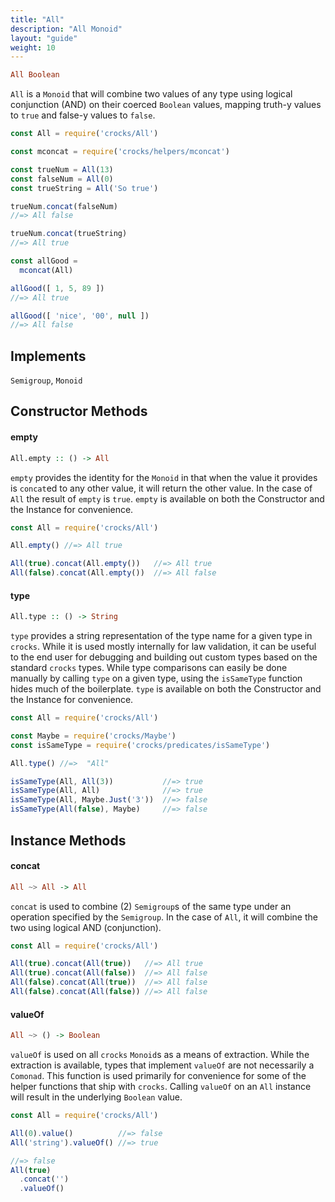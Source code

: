 ```yaml
---
title: "All"
description: "All Monoid"
layout: "guide"
weight: 10
---
```


```haskell
All Boolean
```

`All` is a `Monoid` that will combine two values of any type using logical
conjunction (AND) on their coerced `Boolean` values, mapping truth-y values to
`true` and false-y values to `false`.

```javascript
const All = require('crocks/All')

const mconcat = require('crocks/helpers/mconcat')

const trueNum = All(13)
const falseNum = All(0)
const trueString = All('So true')

trueNum.concat(falseNum)
//=> All false

trueNum.concat(trueString)
//=> All true

const allGood =
  mconcat(All)

allGood([ 1, 5, 89 ])
//=> All true

allGood([ 'nice', '00', null ])
//=> All false
```

<article id="topic-implements">

## Implements
`Semigroup`, `Monoid`

</article>

<article id="topic-constructor">

## Constructor Methods

#### empty
```haskell
All.empty :: () -> All
```

`empty` provides the identity for the `Monoid` in that when the value it
provides is `concat`ed to any other value, it will return the other value. In
the case of `All` the result of `empty` is `true`. `empty` is available on both
the Constructor and the Instance for convenience.

```javascript
const All = require('crocks/All')

All.empty() //=> All true

All(true).concat(All.empty())   //=> All true
All(false).concat(All.empty())  //=> All false
```

#### type

```haskell
All.type :: () -> String
```

`type` provides a string representation of the type name for a given type in
`crocks`. While it is used mostly internally for law validation, it can be
useful to the end user for debugging and building out custom types based on the
standard `crocks` types. While type comparisons can easily be done manually by
calling `type` on a given type, using the `isSameType` function hides much of
the boilerplate. `type` is available on both the Constructor and the Instance
for convenience.

```javascript
const All = require('crocks/All')

const Maybe = require('crocks/Maybe')
const isSameType = require('crocks/predicates/isSameType')

All.type() //=>  "All"

isSameType(All, All(3))           //=> true
isSameType(All, All)              //=> true
isSameType(All, Maybe.Just('3'))  //=> false
isSameType(All(false), Maybe)     //=> false
```

</article>

<article id="topic-instance">

## Instance Methods

#### concat

```haskell
All ~> All -> All
```

`concat` is used to combine (2) `Semigroup`s of the same type under an operation
specified by the `Semigroup`. In the case of `All`, it will combine the two
using logical AND (conjunction).

```javascript
const All = require('crocks/All')

All(true).concat(All(true))   //=> All true
All(true).concat(All(false))  //=> All false
All(false).concat(All(true))  //=> All false
All(false).concat(All(false)) //=> All false
```

#### valueOf

```haskell
All ~> () -> Boolean
```

`valueOf` is used on all `crocks` `Monoid`s as a means of extraction. While the
extraction is available, types that implement `valueOf` are not necessarily a
`Comonad`. This function is used primarily for convenience for some of the
helper functions that ship with `crocks`. Calling `valueOf` on an `All` instance
will result in the underlying `Boolean` value.

```javascript
const All = require('crocks/All')

All(0).value()          //=> false
All('string').valueOf() //=> true

//=> false
All(true)
  .concat('')
  .valueOf()
```

</article>

